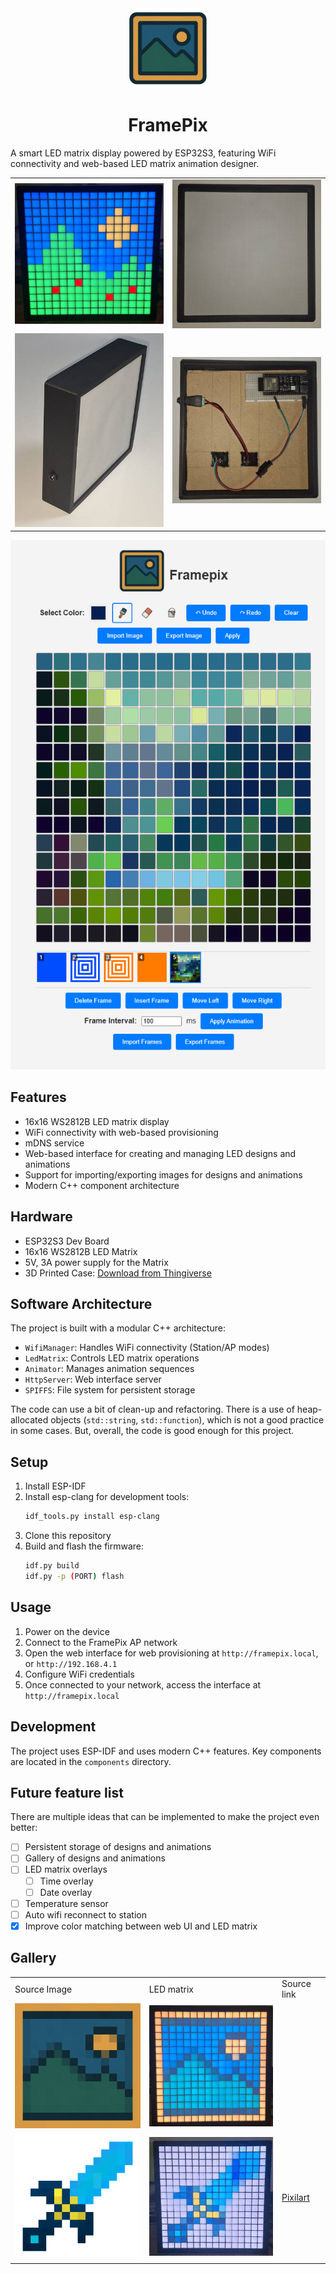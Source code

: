 <center>
<img src="images/framepix.png"/>
<h1>FramePix</h1>
</center>

A smart LED matrix display powered by ESP32S3, featuring WiFi connectivity and web-based LED matrix animation designer.

<table>
  <tr>
    <td> <img src="images/framepix-hw.jpeg"  alt="FramePix HW in action" width = 400px></td>
    <td> <img src="images/framepix-hw1.jpeg"  alt="FramePix HW front" width = 400px></td>
   </tr> 
    <td> <img src="images/framepix-hw2.jpeg"  alt="FramePix HW side" width = 400px></td>
    <td> <img src="images/framepix-hw3.jpeg"  alt="FramePix HW internal" width = 400px></td>
   <tr>
  </td>
  </tr>
</table>

![Web Interface Preview](images/web-interface.png)

## Features

- 16x16 WS2812B LED matrix display
- WiFi connectivity with web-based provisioning
- mDNS service
- Web-based interface for creating and managing LED designs and animations
- Support for importing/exporting images for designs and animations
- Modern C++ component architecture

## Hardware

- ESP32S3 Dev Board
- 16x16 WS2812B LED Matrix
- 5V, 3A power supply for the Matrix
- 3D Printed Case: [Download from Thingiverse](https://www.thingiverse.com/thing:6492828)

## Software Architecture

The project is built with a modular C++ architecture:

- `WifiManager`: Handles WiFi connectivity (Station/AP modes)
- `LedMatrix`: Controls LED matrix operations
- `Animator`: Manages animation sequences
- `HttpServer`: Web interface server
- `SPIFFS`: File system for persistent storage

The code can use a bit of clean-up and refactoring.
There is a use of heap-allocated objects (`std::string`, `std::function`), which is not a good practice in some cases.
But, overall, the code is good enough for this project.

## Setup

1. Install ESP-IDF
2. Install esp-clang for development tools:
   ```bash
   idf_tools.py install esp-clang
   ```
3. Clone this repository
4. Build and flash the firmware:
   ```bash
   idf.py build
   idf.py -p (PORT) flash
   ```

## Usage

1. Power on the device
2. Connect to the FramePix AP network
3. Open the web interface for web provisioning at `http://framepix.local`, or `http://192.168.4.1`
4. Configure WiFi credentials
5. Once connected to your network, access the interface at `http://framepix.local`

## Development

The project uses ESP-IDF and uses modern C++ features.
Key components are located in the `components` directory.

## Future feature list

There are multiple ideas that can be implemented to make the project even better:

- [ ] Persistent storage of designs and animations
- [ ] Gallery of designs and animations
- [ ] LED matrix overlays
  - [ ] Time overlay
  - [ ] Date overlay
- [ ] Temperature sensor
- [ ] Auto wifi reconnect to station
- [x] Improve color matching between web UI and LED matrix

## Gallery

<table>
  <tr>
    <td> Source Image </td>
    <td> LED matrix </td>
    <td> Source link </td>
  </tr>
  <tr>
    <td> <img src="images/gallery/framepix.png"  alt="FramePix Logo" width = 300px></td>
    <td> <img src="images/gallery/framepix-hw.jpeg"  alt="FramePix Logo on Matrix" width = 300px></td>
    <td></td>
  </tr>
  <tr>
    <td> <img src="images/gallery/sword.gif"  alt="Sword Source GIF" width = 300px></td>
    <td> <img src="images/gallery/sword-hw.gif"  alt="FramePix Sword animation" width = 300px></td>
    <td> <a href="https://www.pixilart.com/art/hyperion-v2-sr2c281ba6a8446?ft=tags&ft_id=">Pixilart</a> </td>
  </tr>
</table>
